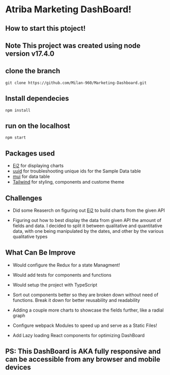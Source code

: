 # Atriba Marketing DashBoard!

## How to start this ptoject!

## Note This project was created using node version **v17.4.0**

## clone the branch

```
git clone https://github.com/Milan-960/Marketing-Dashboard.git
```

## Install dependecies

```
npm install
```

## run on the localhost

```
npm start
```

## Packages used

- [Ej2](https://ej2.syncfusion.com/react/demos/#/bootstrap5/chart/overview) for displaying charts
- [uuid](https://github.com/uuidjs/uuid) for troubleshooting unique ids for the Sample Data table
- [mui](https://mui.com/x/react-data-grid/) for data table
- [Tailwind](https://tailwindcss.com/) for styling, components and custome theme

## Challenges

- Did some Reaserch on figuring out [Ej2](https://ej2.syncfusion.com/react/demos/#/bootstrap5/chart/overview) to build charts from the given API

- Figuring out how to best display the data from given API the amount of fields and data. I decided to split it between qualitative and quantitative data, with one being manipulated by the dates, and other by the various qualitative types

## What Can Be Improve

- Would configure the Redux for a state Managment!

- Would add tests for components and functions

- Would setup the project with TypeScript

- Sort out components better so they are broken down without need of functions. Break it down for better reusability and readability

- Adding a couple more charts to showcase the fields further, like a radial graph

- Configure webpack Modules to speed up and serve as a Static Files!

- Add Lazy loading React components for optimizing DashBoard

## PS: This DashBoard is AKA fully responsive and can be accessible from any browser and mobile devices
